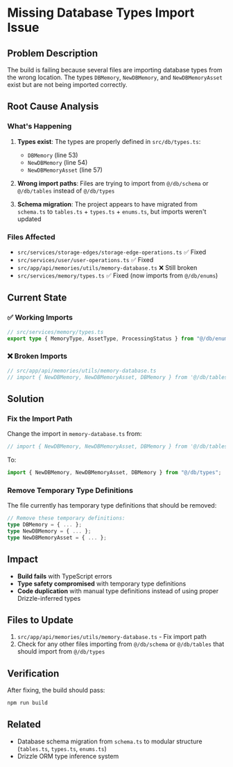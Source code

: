 # Missing Database Types Import Issue

## Problem Description

The build is failing because several files are importing database types from the wrong location. The types `DBMemory`, `NewDBMemory`, and `NewDBMemoryAsset` exist but are not being imported correctly.

## Root Cause Analysis

### What's Happening

1. **Types exist**: The types are properly defined in `src/db/types.ts`:

   - `DBMemory` (line 53)
   - `NewDBMemory` (line 54)
   - `NewDBMemoryAsset` (line 57)

2. **Wrong import paths**: Files are trying to import from `@/db/schema` or `@/db/tables` instead of `@/db/types`

3. **Schema migration**: The project appears to have migrated from `schema.ts` to `tables.ts` + `types.ts` + `enums.ts`, but imports weren't updated

### Files Affected

- `src/services/storage-edges/storage-edge-operations.ts` ✅ Fixed
- `src/services/user/user-operations.ts` ✅ Fixed
- `src/app/api/memories/utils/memory-database.ts` ❌ Still broken
- `src/services/memory/types.ts` ✅ Fixed (now imports from `@/db/enums`)

## Current State

### ✅ Working Imports

```typescript
// src/services/memory/types.ts
export type { MemoryType, AssetType, ProcessingStatus } from "@/db/enums";
```

### ❌ Broken Imports

```typescript
// src/app/api/memories/utils/memory-database.ts
// import { NewDBMemory, NewDBMemoryAsset, DBMemory } from '@/db/tables';
```

## Solution

### Fix the Import Path

Change the import in `memory-database.ts` from:

```typescript
// import { NewDBMemory, NewDBMemoryAsset, DBMemory } from '@/db/tables';
```

To:

```typescript
import { NewDBMemory, NewDBMemoryAsset, DBMemory } from "@/db/types";
```

### Remove Temporary Type Definitions

The file currently has temporary type definitions that should be removed:

```typescript
// Remove these temporary definitions:
type DBMemory = { ... };
type NewDBMemory = { ... };
type NewDBMemoryAsset = { ... };
```

## Impact

- **Build fails** with TypeScript errors
- **Type safety compromised** with temporary type definitions
- **Code duplication** with manual type definitions instead of using proper Drizzle-inferred types

## Files to Update

1. `src/app/api/memories/utils/memory-database.ts` - Fix import path
2. Check for any other files importing from `@/db/schema` or `@/db/tables` that should import from `@/db/types`

## Verification

After fixing, the build should pass:

```bash
npm run build
```

## Related

- Database schema migration from `schema.ts` to modular structure (`tables.ts`, `types.ts`, `enums.ts`)
- Drizzle ORM type inference system
